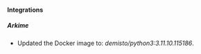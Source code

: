 
#### Integrations

##### Arkime
- Updated the Docker image to: *demisto/python3:3.11.10.115186*.




